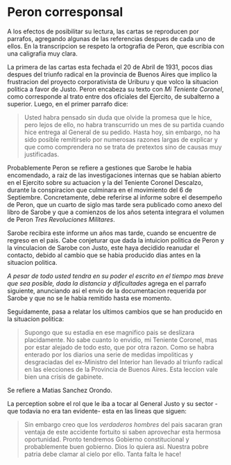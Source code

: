 # Peron corresponsal

A los efectos de posibilitar su lectura, las cartas se reproducen por parrafos, agregando algunas de las referencias despues de cada uno de ellos.
En la transcripcion se respeto la ortografia de Peron, que escribia con una caligrafia muy clara.

La primera de las cartas esta fechada el 20 de Abril de 1931, pocos dias despues del triunfo radical en la provincia de Buenos Aires que implico la frustracion del proyecto corporativista
de Uriburu y que volco la situacion politica a favor de Justo.
Peron encabeza su texto con _Mi Teniente Coronel_, como corresponde al trato entre dos oficiales del Ejercito, de subalterno a superior.
Luego, en el primer parrafo dice:

> Usted habra pensado sin duda que olvide la promesa que le hice, pero lejos de ello, no habra transcurrido un mes de su partida cuando hice entrega al General de su pedido.
> Hasta hoy, sin embargo, no ha sido posible remitirselo por numerosas razones largas de explicar y que como comprendera no se trata de pretextos sino de causas muy justificadas.

Probablemente Peron se refiere a gestiones que Sarobe le habia encomendado, a raiz de las investigaciones internas que se habian abierto en el Ejercito
sobre su actuacion y la del Teniente Coronel Descalzo, durante la conspiracion que culminara en el movimiento del 6 de Septiembre.
Concretamente, debe referirse al informe sobre el desempeño de Peron, que un cuarto de siglo mas tarde sera publicado como anexo del libro de Sarobe 
y que a comienzos de los años setenta integrara el volumen de Peron _Tres Revoluciones Militares_.

Sarobe recibira este informe un años mas tarde, cuando se encuentre de regreso en el pais.
Cabe conjeturar que dada la intuicion politica de Peron y la vinculacion de Sarobe con Justo, este haya decidido reanudar el contacto, 
debido al cambio que se habia producido dias antes en la situacion politica.

_A pesar de todo usted tendra en su poder el escrito en el tiempo mas breve que sea posible, dada la distancia y dificultades_ agrega en el parrafo siguiente, 
anunciando asi el envio de la documentacion requerida por Sarobe y que no se le habia remitido hasta ese momento.

Seguidamente, pasa a relatar los ultimos cambios que se han producido en la situacion politica:

> Supongo que su estadia en ese magnifico pais se deslizara placidamente.
> No sabe cuanto lo envidio, mi Teniente Coronel, mas por estar alejado de todo esto, que por otra razon.
> Como se habra enterado por los diarios una serie de medidas impoliticas y desgraciadas del ex-Ministro del Interior
> han llevado al triunfo radical en las elecciones de la Provincia de Buenos Aires.
> Esta leccion vale bien una crisis de gabinete.

Se refiere a Matias Sanchez Orondo.

La perception sobre el rol que le iba a tocar al General Justo y su sector -que todavia no era tan evidente- esta en las lineas que siguen:

> Sin embargo creo que los _verdaderos hombres_ del pais sacaran gran ventaja de este accidente fortuito si saben aprovechar esta hermosa oportunidad.
> Pronto tendremos Gobierno constitucional y probablemente buen gobierno.
> Dios lo quiera asi.
> Nuestra pobre patria debe clamar al cielo por ello.
> Tanta falta le hace!
